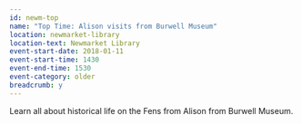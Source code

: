 ```yaml
---
id: newm-top
name: "Top Time: Alison visits from Burwell Museum"
location: newmarket-library
location-text: Newmarket Library
event-start-date: 2018-01-11
event-start-time: 1430
event-end-time: 1530
event-category: older
breadcrumb: y
---
```


Learn all about historical life on the Fens from Alison from Burwell Museum.
